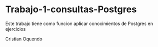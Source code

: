 # Trabajo-1-consultas-Postgres

Este trabajo tiene como funcion aplicar conocimientos de Postgres en ejercicios 

Cristian Oquendo 

